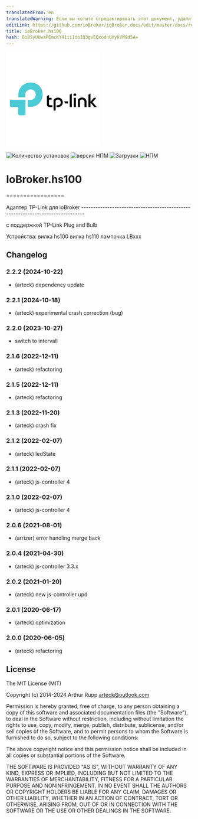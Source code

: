 ```yaml
---
translatedFrom: en
translatedWarning: Если вы хотите отредактировать этот документ, удалите поле «translationFrom», в противном случае этот документ будет снова автоматически переведен
editLink: https://github.com/ioBroker/ioBroker.docs/edit/master/docs/ru/adapterref/iobroker.hs100/README.md
title: ioBroker.hs100
hash: 6i8SyUUwaPEmcKY41ii1doIQ3gvEQxodnUXykVW9d5A=
---
```

![Логотип](../../../en/adapterref/iobroker.hs100/admin/hs100.png)

![Количество установок](http://iobroker.live/badges/hs100-stable.svg)
![версия НПМ](http://img.shields.io/npm/v/iobroker.hs100.svg)
![Загрузки](https://img.shields.io/npm/dm/iobroker.hs100.svg)
![НПМ](https://nodei.co/npm/iobroker.hs100.png?downloads=true)

# IoBroker.hs100
=================

Адаптер TP-Link для ioBroker -------------------------------------------------------------------------------

с поддержкой TP-Link Plug and Bulb

Устройства: вилка hs100 вилка hs110 лампочка LBxxx

<!-- Заполнитель для следующей версии (в начале строки):

https://github.com/AlCalzone/release-script#usage npm run release minor -- --all 0.9.8 -> 0.10.0 npm run release patch -- --all 0.9.8 -> 0.9.9 npm run release prerelease beta -- --all v0.2.1 -> v0.2.2-beta.0 Заполнитель для следующей версии (в начале строки):

### **РАБОТА В ХОДЕ** -->

## Changelog
### 2.2.2 (2024-10-22)
* (arteck) dependency update

### 2.2.1 (2024-10-18)
* (arteck) experimental crash correction (bug)

### 2.2.0 (2023-10-27)
* switch to intervall

### 2.1.6 (2022-12-11)
* (arteck) refactoring

### 2.1.5 (2022-12-11)
* (arteck) refactoring

### 2.1.3 (2022-11-20)
* (arteck) crash fix

### 2.1.2 (2022-02-07)
* (arteck) ledState

### 2.1.1 (2022-02-07)
* (arteck) js-controller 4

### 2.1.0 (2022-02-07)
* (arteck) js-controller 4

### 2.0.6 (2021-08-01)
* (arrizer) error handling merge back

### 2.0.4  (2021-04-30)
* (arteck) js-controller 3.3.x

### 2.0.2  (2021-01-20)
* (arteck) new js-controller upd

### 2.0.1 (2020-06-17)
* (arteck) optimization

### 2.0.0 (2020-06-05)
* (arteck) refactoring

## License
The MIT License (MIT)

Copyright (c) 2014-2024 Arthur Rupp arteck@outlook.com

Permission is hereby granted, free of charge, to any person obtaining a copy
of this software and associated documentation files (the "Software"), to deal
in the Software without restriction, including without limitation the rights
to use, copy, modify, merge, publish, distribute, sublicense, and/or sell
copies of the Software, and to permit persons to whom the Software is
furnished to do so, subject to the following conditions:

The above copyright notice and this permission notice shall be included in
all copies or substantial portions of the Software.

THE SOFTWARE IS PROVIDED "AS IS", WITHOUT WARRANTY OF ANY KIND, EXPRESS OR
IMPLIED, INCLUDING BUT NOT LIMITED TO THE WARRANTIES OF MERCHANTABILITY,
FITNESS FOR A PARTICULAR PURPOSE AND NONINFRINGEMENT. IN NO EVENT SHALL THE
AUTHORS OR COPYRIGHT HOLDERS BE LIABLE FOR ANY CLAIM, DAMAGES OR OTHER
LIABILITY, WHETHER IN AN ACTION OF CONTRACT, TORT OR OTHERWISE, ARISING FROM,
OUT OF OR IN CONNECTION WITH THE SOFTWARE OR THE USE OR OTHER DEALINGS IN
THE SOFTWARE.